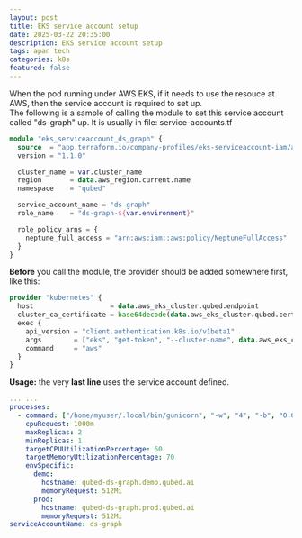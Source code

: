 ```yaml
---
layout: post
title: EKS service account setup
date: 2025-03-22 20:35:00
description: EKS service account setup
tags: apan tech
categories: k8s
featured: false
---
```

When the pod running under AWS EKS, if it needs to use the resouce at AWS, then the service account is required to set up.  
The following is a sample of calling the module to set this service account called "ds-graph" up.  It is usually in file: service-accounts.tf  
```terraform
module "eks_serviceaccount_ds_graph" {
  source  = "app.terraform.io/company-profiles/eks-serviceaccount-iam/aws"
  version = "1.1.0"

  cluster_name = var.cluster_name
  region       = data.aws_region.current.name
  namespace    = "qubed"

  service_account_name = "ds-graph"
  role_name    = "ds-graph-${var.environment}"

  role_policy_arns = {
    neptune_full_access = "arn:aws:iam::aws:policy/NeptuneFullAccess"
  }
}
```
**Before** you call the module, the provider should be added somewhere first, like this:  
```terraform
provider "kubernetes" {
  host                   = data.aws_eks_cluster.qubed.endpoint
  cluster_ca_certificate = base64decode(data.aws_eks_cluster.qubed.certificate_authority[0].data)
  exec {
    api_version = "client.authentication.k8s.io/v1beta1"
    args        = ["eks", "get-token", "--cluster-name", data.aws_eks_cluster.qubed.id]
    command     = "aws"
  }
}
```
**Usage:** the very **last line** uses the service account defined.  
```yaml
... ...
processes:
  - command: ["/home/myuser/.local/bin/gunicorn", "-w", "4", "-b", "0.0.0.0:3000", "main:app"]
    cpuRequest: 1000m
    maxReplicas: 2
    minReplicas: 1
    targetCPUUtilizationPercentage: 60
    targetMemoryUtilizationPercentage: 70       
    envSpecific:
      demo:
        hostname: qubed-ds-graph.demo.qubed.ai
        memoryRequest: 512Mi
      prod:
        hostname: qubed-ds-graph.prod.qubed.ai
        memoryRequest: 512Mi
serviceAccountName: ds-graph
```

